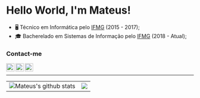 # Hello World, I'm Mateus!
 * 🖥️ Técnico em Informática pelo <a href="https://www.ifmg.edu.br/portal">IFMG</a> (2015 - 2017);
 * 🎓 Bacherelado em Sistemas de Informação pelo <a href="https://www.ifmg.edu.br/portal">IFMG</a> (2018 - Atual);

### Contact-me
[<img align="left"  width="22px" src="https://cdn.jsdelivr.net/npm/simple-icons@3.4.0/icons/linkedin.svg" />](https://www.linkedin.com/in/mateusfilipe/)
[<img align="left"  width="22px" src="https://cdn.jsdelivr.net/npm/simple-icons@3.4.0/icons/github.svg" />](https://www.github.com/mateusfilipe)
[<img align="left"  width="22px" src="https://cdn.jsdelivr.net/npm/simple-icons@3.4.0/icons/twitter.svg" />](https://www.twitter.com/metausfilipe)

<br/>

---

<table style="rules:none">
<tr>
<td>
 
 <img alt="Mateus's github stats" src="https://github-readme-stats.vercel.app/api?username=mateusfilipe&hide_border=true&show_icons=true&theme=vue&locale=en"/>

</td>

<td>

<img align="center" src="https://github-readme-stats.vercel.app/api/top-langs/?username=mateusfilipe&layout=compact&theme=vue&hide_border=true"/>

</td>
</tr>
</table>

